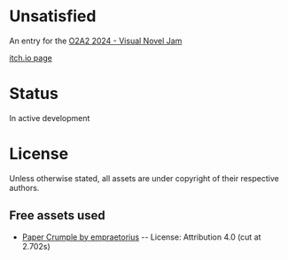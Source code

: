 # Unsatisfied

An entry for the [O2A2 2024 - Visual Novel Jam](https://itch.io/jam/o2a2-2024)

[itch.io page](https://komehara.itch.io/unsatisfied)

# Status

In active development

# License

Unless otherwise stated, all assets are under copyright of their respective authors.

## Free assets used

- [Paper Crumple by empraetorius](https://freesound.org/people/empraetorius/sounds/201256/) -- License: Attribution 4.0 (cut at 2.702s)
